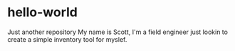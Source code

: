# hello-world
Just another repository
My name is Scott, I'm a field engineer just lookin to create a simple inventory tool for myslef.
